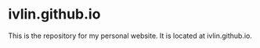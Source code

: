 # ivlin.github.io

This is the repository for my personal website. It is located at ivlin.github.io.